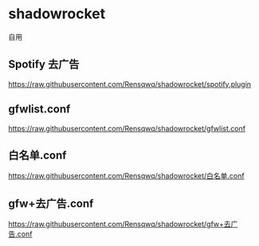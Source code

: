 # shadowrocket
自用

## Spotify 去广告
https://raw.githubusercontent.com/Rensqwq/shadowrocket/spotify.plugin

## gfwlist.conf
https://raw.githubusercontent.com/Rensqwq/shadowrocket/gfwlist.conf

## 白名单.conf
https://raw.githubusercontent.com/Rensqwq/shadowrocket/白名单.conf

## gfw+去广告.conf
https://raw.githubusercontent.com/Rensqwq/shadowrocket/gfw+去广告.conf